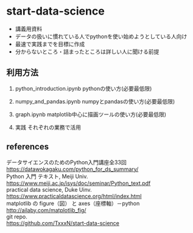 # start-data-science
* 講義用資料
* データの扱いに慣れている人でpythonを使い始めようとしている人向け
* 最速で実践までを目標に作成
* 分からないところ・詰まったところは詳しい人に聞ける前提

## 利用方法
1. python_introduction.ipynb
pythonの使い方(必要最低限)

2. numpy_and_pandas.ipynb
numpyとpandasの使い方(必要最低限)

3. graph.ipynb
matplotlib中心に描画ツールの使い方(必要最低限)

4. 実践
それぞれの業務で活用

## references
データサイエンスのためのPython入門講座全33回 <br>
https://datawokagaku.com/python_for_ds_summary/ <br>
Python 入門 テキスト, Meiji Univ. <br>
https://www.meiji.ac.jp/isys/doc/seminar/Python_text.pdf <br>
practical data science, Duke Uinv. <br>
https://www.practicaldatascience.org/html/index.html <br>
matplotlib の figure（図） と axes（座標軸）－python <br>
http://ailaby.com/matplotlib_fig/ <br>
git repo. <br>
https://github.com/TxxxN/start-data-science <br>

